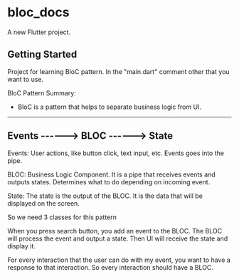 # bloc_docs

A new Flutter project.

## Getting Started

Project for learning BloC pattern. In the "main.dart" comment other that you want to use.

BloC Pattern Summary:

- BloC is a pattern that helps to separate business logic from UI.

--------------------------------------
   Events ------> BLOC ------> State
--------------------------------------
Events: User actions, like button click, text input, etc. 
Events goes into the pipe.

BLOC: Business Logic Component. It is a pipe that receives events and outputs states. Determines what to do depending on incoming event.

State: The state is the output of the BLOC. It is the data that will be displayed on the screen.

So we need 3 classes for this pattern

When you press search button, you add an event to the BLOC. The BLOC will process the event and output a state. Then UI will receive the state and display it.

For every interaction that the user can do with my event, you want to have a response to that interaction. So every interaction should have a BLOC.
